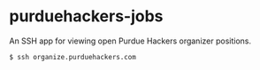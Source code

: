 # purduehackers-jobs

An SSH app for viewing open Purdue Hackers organizer positions.

`$ ssh organize.purduehackers.com`
